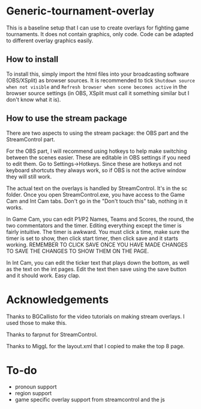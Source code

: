 # Generic-tournament-overlay
This is a baseline setup that I can use to create overlays for fighting game tournaments. It does not contain graphics, only code. Code can be adapted to different overlay graphics easily.
## How to install
To install this, simply import the html files into your broadcasting software (OBS/XSplit) as browser sources. It is recommended to tick `Shutdown source when not visible` and `Refresh browser when scene becomes active` in the browser source settings (in OBS, XSplit must call it something similar but I don't know what it is).
## How to use the stream package
There are two aspects to using the stream package: the OBS part and the StreamControl part. 

For the OBS part, I will recommend using hotkeys to help make switching between the scenes easier.
These are editable in OBS settings if you need to edit them. Go to Settings->Hotkeys.
Since these are hotkeys and not keyboard shortcuts they always work, so if OBS is not the active window they will still work.

The actual text on the overlays is handled by StreamControl. It's in the sc folder.
Once you open StreamControl.exe, you have access to the Game Cam and Int Cam tabs. Don't go in the "Don't touch this" tab, nothing in it works.

In Game Cam, you can edit P1/P2 Names, Teams and Scores, the round, the two commentators and the timer.
Editing everything except the timer is fairly intuitive.
The timer is awkward. You must click a time, make sure the timer is set to show, then click start timer, then click save and it starts working.
REMEMBER TO CLICK SAVE ONCE YOU HAVE MADE CHANGES TO SAVE THE CHANGES TO SHOW THEM ON THE PAGE.

In Int Cam, you can edit the ticker text that plays down the bottom, as well as the text on the int pages. Edit the text then save using the save button and it should work. Easy clap.
# Acknowledgements
Thanks to BGCallisto for the video tutorials on making stream overlays. I used those to make this.

Thanks to farpnut for StreamControl.

Thanks to MiggL for the layout.xml that I copied to make the top 8 page.
# To-do
- pronoun support
- region support
- game specific overlay support from streamcontrol and the js
